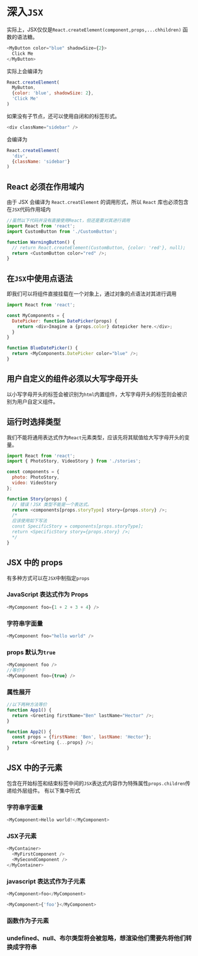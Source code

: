 <!--
 * @Author: zhangwu
 * @Date: 2022-04-12 10:42:03
 * @LastEditors: zhangwu
 * @LastEditTime: 2022-04-18 19:56:04
 * @Description: 请填写简介
-->
# 深入`JSX`

实际上，JSX仅仅是`React.createElement(component,props,...chhildren)` 函数的语法糖。

```javaScript
<MyButton color="blue" shadowSize={2}>
  Click Me
</MyButton>
```

实际上会编译为

```javaScript
React.createElement(
  MyButton,
  {color: 'blue', shadowSize: 2},
  'Click Me'
)
```

如果没有子节点，还可以使用自闭和的标签形式。

```javaScript
<div className="sidebar" />
```

会编译为

```javaScript
React.createElement(
  'div',
  {className: 'sidebar'}
)
```

## React 必须在作用域内

由于 JSX 会编译为 `React.creatElement` 的调用形式，所以 `React` 库也必须包含在`JSX`代码作用域内

```javaScript
//虽然以下代码并没有直接使用React，但还是要对其进行调用
import React from 'react';
import CustomButton from './CustomButton';

function WarningButton() {
  // return React.createElement(CustomButton, {color: 'red'}, null);
  return <CustomButton color="red" />;
}
```

## 在`JSX`中使用点语法

即我们可以将组件直接挂载在一个对象上，通过对象的点语法对其进行调用

```javaScript
import React from 'react';

const MyComponents = {
  DatePicker: function DatePicker(props) {
    return <div>Imagine a {props.color} datepicker here.</div>;
  }
}

function BlueDatePicker() {
  return <MyComponents.DatePicker color="blue" />;
}

```

## 用户自定义的组件必须以大写字母开头

以小写字母开头的标签会被识别为`html`内置组件，大写字母开头的标签则会被识别为用户自定义组件。

## 运行时选择类型

我们不能将通用表达式作为`React`元素类型，应该先将其赋值给大写字母开头的变量。

```javaScript
import React from 'react';
import { PhotoStory, VideoStory } from './stories';

const components = {
  photo: PhotoStory,
  video: VideoStory
};

function Story(props) {
  // 错误！JSX 类型不能是一个表达式。
  return <components[props.storyType] story={props.story} />;
  /*
  应该使用如下写法
  const SpecificStory = components[props.storyType];
  return <SpecificStory story={props.story} />;
  */
}
```

## JSX 中的 props

有多种方式可以在`JSX`中制指定`props`

### JavaScript 表达式作为 Props

```javaScript
<MyComponent foo={1 + 2 + 3 + 4} />
```

### 字符串字面量

```javaScript
<MyComponent foo="hello world" />
```

### props 默认为`true`

```javaScript
<MyComponent foo />
//等价于
<MyComponent foo={true} />
```

### 属性展开

```javaScript
//以下两种方法等价
function App1() {
  return <Greeting firstName="Ben" lastName="Hector" />;
}

function App2() {
  const props = {firstName: 'Ben', lastName: 'Hector'};
  return <Greeting {...props} />;
}
```

## JSX 中的子元素

包含在开始标签和结束标签中间的`JSX`表达式内容作为特殊属性`props.children`传递给外层组件。
有以下集中形式

### 字符串字面量

```javaScript
<MyComponent>Hello world!</MyComponent>
```

### JSX子元素

```javaScript
<MyContainer>
  <MyFirstComponent />
  <MySecondComponent />
</MyContainer>
```

### javascript  表达式作为子元素

```javaScript
<MyComponent>foo</MyComponent>

<MyComponent>{'foo'}</MyComponent>
```

### 函数作为子元素

### undefined、null、布尔类型将会被忽略，想渲染他们需要先将他们转换成字符串
